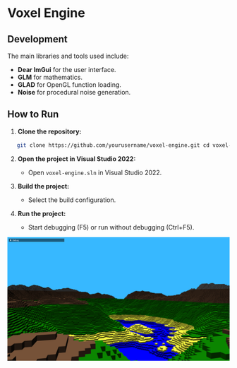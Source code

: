 # Voxel Engine

## Development
The main libraries and tools used include:
- **Dear ImGui** for the user interface.
- **GLM** for mathematics.
- **GLAD** for OpenGL function loading.
- **Noise** for procedural noise generation.

## How to Run
1. **Clone the repository:**
```bash
   git clone https://github.com/yourusername/voxel-engine.git cd voxel-engine
```

2. **Open the project in Visual Studio 2022:**
   - Open `voxel-engine.sln` in Visual Studio 2022.

3. **Build the project:**
   - Select the build configuration.

4. **Run the project:**
   - Start debugging (F5) or run without debugging (Ctrl+F5).


![Landscape](docs/showcase/landscape.png)
